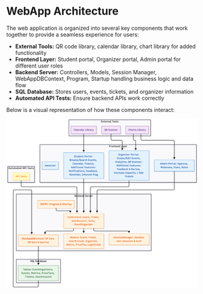 # WebApp Architecture

The web application is organized into several key components that work together to provide a seamless experience for users:

- **External Tools:** QR code library, calendar library, chart library for added functionality  
- **Frontend Layer:** Student portal, Organizer portal, Admin portal for different user roles  
- **Backend Server:** Controllers, Models, Session Manager, WebAppDBContext, Program, Startup handling business logic and data flow  
- **SQL Database:** Stores users, events, tickets, and organizer information  
- **Automated API Tests:** Ensure backend APIs work correctly  

Below is a visual representation of how these components interact:

![WebApp Architecture](/Lucky_Charm_Event_track/Lucky_Charm_Event_track/wwwroot/Images/diagram.png)
